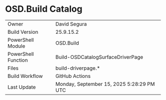 ﻿# OSD.Build Catalog

| | |
|-|-|
| Owner | David Segura |
| Build Version | 25.9.15.2 |
| PowerShell Module | OSD.Build |
| PowerShell Function | Build-OSDCatalogSurfaceDriverPage |
| Files | build-driverpage.* |
| Build Workflow | GitHub Actions |
| Last Update | Monday, September 15, 2025 5:28:29 PM UTC |
